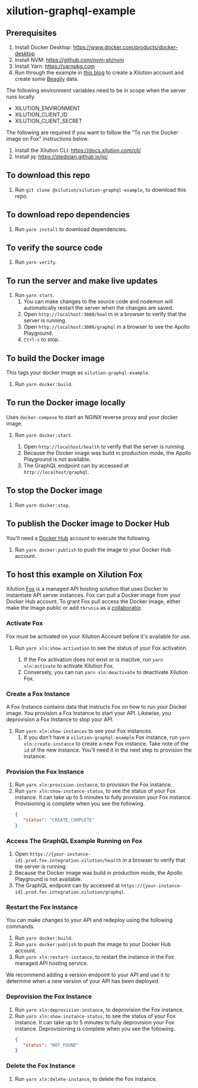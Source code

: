 # xilution-graphql-example

## Prerequisites

1. Install Docker Desktop: https://www.docker.com/products/docker-desktop
1. Install NVM: https://github.com/nvm-sh/nvm
1. Install Yarn: https://yarnpkg.com
1. Run through the example in [this blog](https://blog.xilution.com/5018604022235529367) to create a Xilution account and create some [Beagily](https://products.xilution.com/basics/beagily) data.

The following environment variables need to be in scope when the server runs locally.

* XILUTION_ENVIRONMENT
* XILUTION_CLIENT_ID
* XILUTION_CLIENT_SECRET

The following are required if you want to follow the "To run the Docker image on Fox" instructions below.

1. Install the Xilution CLI: https://docs.xilution.com/cli/
1. Install jq: https://stedolan.github.io/jq/

## To download this repo

1. Run `git clone @xilution/xilution-graphql-example`, to download this repo.

## To download repo dependencies

1. Run `yarn install` to download dependencies.

## To verify the source code

1. Run `yarn verify`.

## To run the server and make live updates

1. Run `yarn start`.
    1. You can make changes to the source code and nodemon will automatically restart the server when the changes are saved.
    1. Open `http://localhost:3000/health` in a browser to verify that the server is running.
    1. Open `http://localhost:3000/graphql` in a browser to see the Apollo Playground.
    1. `Ctrl-c` to stop.

## To build the Docker image
This tags your docker image as `xilution-graphql-example`.

1. Run `yarn docker:build`.

## To run the Docker image locally
Uses `docker-compose` to start an NGINX reverse proxy and your docker image.

1. Run `yarn docker:start`.

    1. Open `http://localhost/health` to verify that the server is running.
    1. Because the Docker image was build in production mode, the Apollo Playground is not available.
    1. The GraphQL endpoint can by accessed at `http://localhost/graphql`.

## To stop the Docker image

1. Run `yarn docker:stop`.

## To publish the Docker image to Docker Hub
You'll need a [Docker Hub](https://hub.docker.com/) account to execute the following.

1. Run `yarn docker:publish` to push the image to your Docker Hub account.

## To host this example on Xilution Fox
Xilution [Fox](https://products.xilution.com/integration/fox) is a managed API hosting solution that uses Docker to instantiate API server instances.
Fox can pull a Docker image from your Docker Hub account.
To grant Fox pull access the Docker image, either make the image public or add `tbrunia` as a [collaborator](https://docs-stage.docker.com/v17.12/docker-hub/repos/#collaborators-and-their-role).

### Activate Fox
Fox must be activated on your Xilution Account before it's available for use.

1. Run `yarn xln:show-activation` to see the status of your Fox activation.

    1. If the Fox activation does not exist or is inactive, run `yarn xln:activate` to activate Xilution Fox.
    2. Conversely, you can run `yarn xln:deactivate` to deactivate Xilution Fox.

### Create a Fox Instance
A Fox Instance contains data that instructs Fox on how to run your Docker image.
You provision a Fox Instance to start your API.
Likewise, you deprovision a Fox Instance to stop your API.

1. Run `yarn xln:show-instances` to see your Fox instances.
    1. If you don't have a `xilution-graphql-example` Fox instance, run `yarn xln:create-instance` to create a new Fox instance.
    Take note of the `id` of the new instance.
    You'll need it in the next step to provision the instance.

### Provision the Fox Instance

1. Run `yarn xln:provision-instance`, to provision the Fox instance.
1. Run `yarn xln:show-instance-status`, to see the status of your Fox instance.
It can take up to 5 minutes to fully provision your Fox instance.
Provisioning is complete when you see the following.
    ```json
    {
       "status": "CREATE_COMPLETE"
    }
   ```

### Access The GraphQL Example Running on Fox

1. Open `https://{your-instance-id}.prod.fox.integration.xilution/health` in a browser to verify that the server is running.
1. Because the Docker image was build in production mode, the Apollo Playground is not available.
1. The GraphQL endpoint can by accessed at `https://{your-instance-id}.prod.fox.integration.xilution/graphql`.

### Restart the Fox Instance
You can make changes to your API and redeploy using the following commands.

1. Run `yarn docker:build`.
1. Run `yarn docker:publish` to push the image to your Docker Hub account.
1. Run `yarn xln:restart-instance`, to restart the instance in the Fox managed API hosting service.

We recommend adding a version endpoint to your API and use it to determine when a new version of your API has been deployed.

### Deprovision the Fox Instance

1. Run `yarn xln:deprovision-instance`, to deprovision the Fox instance.
1. Run `yarn xln:show-instance-status`, to see the status of your Fox instance.
It can take up to 5 minutes to fully deprovision your Fox instance.
Deprovisioning is complete when you see the following.
    ```json
    {
       "status": "NOT_FOUND"
    }
   ```

### Delete the Fox Instance

1. Run `yarn xln:delete-instance`, to delete the Fox instance.
